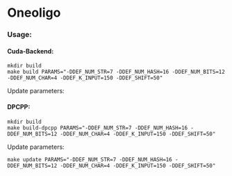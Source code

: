 # Oneoligo

### Usage:

#### Cuda-Backend: 

```
mkdir build
make build PARAMS="-DDEF_NUM_STR=7 -DDEF_NUM_HASH=16 -DDEF_NUM_BITS=12 -DDEF_NUM_CHAR=4 -DDEF_K_INPUT=150 -DDEF_SHIFT=50"
```

Update parameters:



#### DPCPP:

```
mkdir build
make build-dpcpp PARAMS="-DDEF_NUM_STR=7 -DDEF_NUM_HASH=16 -DDEF_NUM_BITS=12 -DDEF_NUM_CHAR=4 -DDEF_K_INPUT=150 -DDEF_SHIFT=50"

```
Update parameters:

```
make update PARAMS="-DDEF_NUM_STR=7 -DDEF_NUM_HASH=16 -DDEF_NUM_BITS=12 -DDEF_NUM_CHAR=4 -DDEF_K_INPUT=150 -DDEF_SHIFT=50"
```